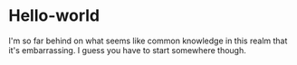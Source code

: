 # Hello-world
I'm so far behind on what seems like common knowledge in this realm that it's embarrassing. I guess you have to start somewhere though. 
